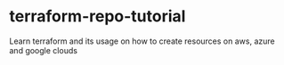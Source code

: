 # terraform-repo-tutorial
Learn terraform and its usage on how to create resources on aws, azure and google clouds
